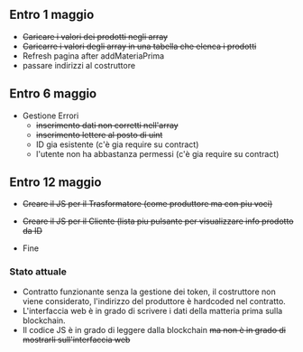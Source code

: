 ## Entro 1 maggio
- ~~Caricare i valori dei prodotti negli array~~
- ~~Caricarre i valori degli array in una tabella che elenca i prodotti~~
- Refresh pagina after addMateriaPrima
- passare indirizzi al costruttore

## Entro 6 maggio
- Gestione Errori
  - ~~inserimento dati non corretti nell'array~~
  - ~~inserimento lettere al posto di uint~~
  - ID gia esistente (c'è gia require su contract)
  - l'utente non ha abbastanza permessi (c'è gia require su contract)

## Entro 12 maggio
- ~~Creare il JS per il Trasformatore (come produttore ma con piu voci)~~
- ~~Creare il JS per il Cliente (lista piu pulsante per visualizzare info prodotto da ID~~

- Fine

### Stato attuale
- Contratto funzionante senza la gestione dei token, il costruttore non viene considerato, l'indirizzo del produttore è hardcoded nel contratto.
- L'interfaccia web è in grado di scrivere i dati della matteria prima sulla blockchain. 
- Il codice JS è in grado di leggere dalla blockchain ~~ma non è in grado di mostrarli sull'interfaccia web~~
